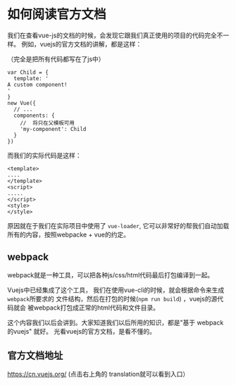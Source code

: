 # 如何阅读官方文档

我们在查看vue-js的文档的时候，会发现它跟我们真正使用的项目的代码完全不一样。 例如，vuejs的官方文档的讲解，都是这样：

（完全是把所有代码都写在了js中）

```
var Child = {
  template: '
A custom component!
'
}
new Vue({
  // ...
  components: {
    //  将只在父模板可用
    'my-component': Child
  }
})
```

而我们的实际代码是这样：

```
<template>
....
</template>
<script>
.....
</script>
<style>
</style>
```

原因就在于我们在实际项目中使用了 `vue-loader`, 它可以非常好的帮我们自动加载所有的内容，按照webpacke + vue的约定。

## webpack

webpack就是一种工具，可以把各种js/css/html代码最后打包编译到一起。

Vuejs中已经集成了这个工具， 我们在使用vue-cli的时候，就会根据命令来生成 `webpack`所要求的
文件结构，然后在打包的时候(`npm run build`) ，vuejs的源代码就会
被webpack打包成正常的html代码和文件目录。

这个内容我们以后会讲到。大家知道我们以后所用的知识，都是"基于
webpack的vuejs" 就好。 光看vuejs的官方文档，是看不懂的。

## 官方文档地址

https://cn.vuejs.org/  (点击右上角的 translation就可以看到入口）


